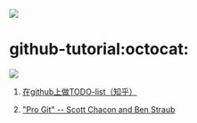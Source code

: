 ![](https://github.githubassets.com/images/email/welcome-email/welcometocat.png)

# github-tutorial:octocat:

[![](https://travis-ci.org/BUPTlab805/github-tutorial.svg?branch=master)](https://travis-ci.org/BUPTlab805/github-tutorial)

1. [在github上做TODO-list（知乎）](https://zhuanlan.zhihu.com/p/30000095)

2. ["Pro Git" -- Scott Chacon and Ben Straub](https://git-scm.com/book/zh/v2/)
